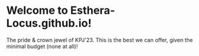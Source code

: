 # Welcome to Esthera-Locus.github.io!
The pride & crown jewel of KPJ'23. This is the best we can offer, given the minimal budget (none at all)!
